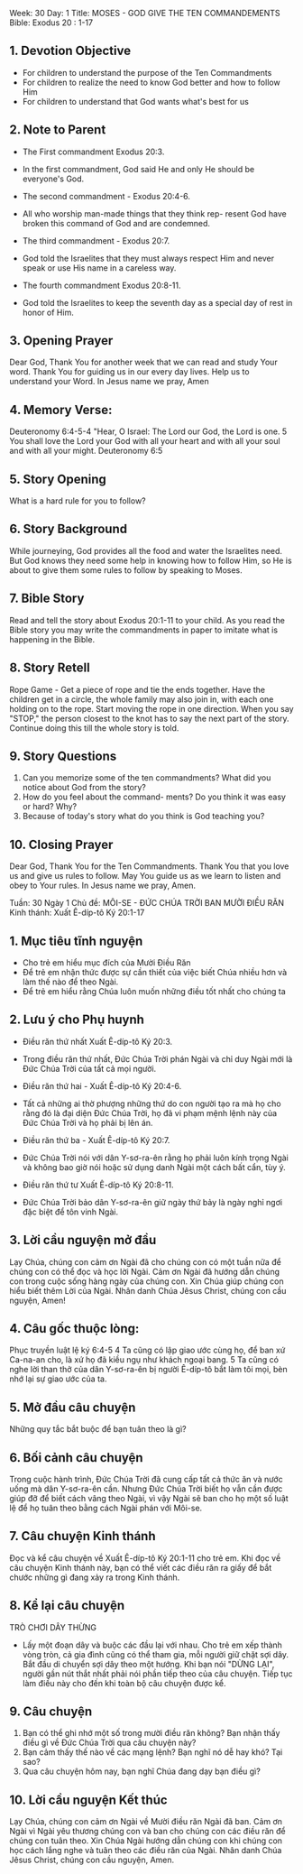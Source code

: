 Week: 30
Day: 1
Title: MOSES - GOD GIVE THE TEN COMMANDEMENTS
Bible: Exodus 20 : 1-17

## 1. Devotion Objective
- For children to understand the purpose of the Ten Commandments
- For children to realize the need to know God better and how to follow Him
- For children to understand that God wants what's best for us

## 2. Note to Parent
* The First commandment Exodus 20:3.
- In the first commandment, God said He and only He should be everyone's God.
* The second commandment - Exodus 20:4-6.
- All who worship man-made things that they think rep- resent God have broken this command of God and are condemned.
* The third commandment - Exodus 20:7.
- God told the Israelites that they must always respect Him and never speak or use His name in a careless way.
* The fourth commandment Exodus 20:8-11.
- God told the Israelites to keep the seventh day as a special day of rest in honor of Him.

## 3. Opening Prayer
Dear God, Thank You for another week that we can read and study Your word. Thank You for guiding us in our every day lives. Help us to understand your Word. In Jesus name we pray, Amen

## 4. Memory Verse:
Deuteronomy 6:4-5-4 "Hear, O Israel: The Lord our God, the Lord is one. 5 You shall love the Lord your God with all your heart and with all your soul and with all your might. Deuteronomy 6:5

## 5. Story Opening
What is a hard rule for you to follow?


## 6. Story Background
While journeying, God provides all the food and water the Israelites need. But God knows they need some help in knowing how to follow Him, so He is about to give them some rules to follow by speaking to Moses.


## 7. Bible Story
 Read and tell the story about Exodus 20:1-11 to your child. As you read the Bible story you may write the commandments in paper to imitate what is happening in the Bible.

## 8. Story Retell
Rope Game - Get a piece of rope and tie the ends together. Have the children get in a circle, the whole family may also join in, with each one holding on to the rope. Start moving the rope in one direction. When you say "STOP," the person closest to the knot has to say the next part of the story. Continue doing this till the whole story is told.

## 9. Story Questions
1. Can you memorize some of the ten commandments? What did you notice about God from the story?
2. How do you feel about the command- ments? Do you think it was easy or hard? Why?
3. Because of today's story what do you think is God teaching you?

## 10. Closing Prayer
Dear God, Thank You for the Ten Commandments. Thank You that you love us and give us rules to follow. May You guide us as we learn to listen and obey to Your rules. In Jesus name we pray, Amen.

Tuần: 30
Ngày 1
Chủ đề: MÔI-SE - ĐỨC CHÚA TRỜI BAN MƯỜI ĐIỀU RĂN
Kinh thánh: Xuất Ê-díp-tô Ký 20:1-17

## 1. Mục tiêu tĩnh nguyện
- Cho trẻ em hiểu mục đích của Mười Điều Răn
- Để trẻ em nhận thức được sự cần thiết của việc biết Chúa nhiều hơn và làm thế nào để theo Ngài.
- Để trẻ em hiểu rằng Chúa luôn muốn những điều tốt nhất cho chúng ta

## 2. Lưu ý cho Phụ huynh
* Điều răn thứ nhất Xuất Ê-díp-tô Ký 20:3.
- Trong điều răn thứ nhất, Đức Chúa Trời phán Ngài và chỉ duy Ngài mới là Đức Chúa Trời của tất cả mọi người.
* Điều răn thứ hai - Xuất Ê-díp-tô Ký 20:4-6.
- Tất cả những ai thờ phượng những thứ do con người tạo ra mà họ cho rằng đó là đại diện Đức Chúa Trời, họ đã vi phạm mệnh lệnh này của Đức Chúa Trời và họ phải bị lên án.
* Điều răn thứ ba - Xuất Ê-díp-tô Ký 20:7.
- Đức Chúa Trời nói với dân Y-sơ-ra-ên rằng họ phải luôn kính trọng Ngài và không bao giờ nói hoặc sử dụng danh Ngài một cách bất cẩn, tùy ý.
* Điều răn thứ tư Xuất Ê-díp-tô Ký 20:8-11.
- Đức Chúa Trời bảo dân Y-sơ-ra-ên giữ ngày thứ bảy là ngày nghỉ ngơi đặc biệt để tôn vinh Ngài.

## 3. Lời cầu nguyện mở đầu
Lạy Chúa, chúng con cảm ơn Ngài đã cho chúng con có một tuần nữa để chúng con có thể đọc và học lời Ngài. Cảm ơn Ngài đã hướng dẫn chúng con trong cuộc sống hàng ngày của chúng con. Xin Chúa giúp chúng con hiểu biết thêm Lời của Ngài. Nhân danh Chúa Jêsus Christ, chúng con cầu nguyện, Amen!

## 4. Câu gốc thuộc lòng:
Phục truyền luật lệ ký 6:4-5
 4 Ta cũng có lập giao ước cùng họ, để ban xứ Ca-na-an cho, là xứ họ đã kiều ngụ như khách ngoại bang. 5 Ta cũng có nghe lời than thở của dân Y-sơ-ra-ên bị người Ê-díp-tô bắt làm tôi mọi, bèn nhớ lại sự giao ước của ta.

## 5. Mở đầu câu chuyện
Những quy tắc bắt buộc để bạn tuân theo là gì?


## 6. Bối cảnh câu chuyện
Trong cuộc hành trình, Đức Chúa Trời đã cung cấp tất cả thức ăn và nước uống mà dân Y-sơ-ra-ên cần. Nhưng Đức Chúa Trời biết họ vẫn cần được giúp đỡ để biết cách vâng theo Ngài, vì vậy Ngài sẽ ban cho họ một số luật lệ để họ tuân theo bằng cách Ngài phán với Môi-se.

## 7. Câu chuyện Kinh thánh
 Đọc và kể câu chuyện về Xuất Ê-díp-tô Ký 20:1-11 cho trẻ em. Khi đọc về câu chuyện Kinh thánh này, bạn có thể viết các điều răn ra giấy để bắt chước những gì đang xảy ra trong Kinh thánh.

## 8. Kể lại câu chuyện
TRÒ CHƠI DÂY THỪNG
- Lấy một đoạn dây và buộc các đầu lại với nhau. Cho trẻ em xếp thành vòng tròn, cả gia đình cũng có thể tham gia, mỗi người giữ chặt sợi dây. Bắt đầu di chuyển sợi dây theo một hướng. Khi bạn nói "DỪNG LẠI", người gần nút thắt nhất phải nói phần tiếp theo của câu chuyện. Tiếp tục làm điều này cho đến khi toàn bộ câu chuyện được kể.

## 9. Câu chuyện
1. Bạn có thể ghi nhớ một số trong mười điều răn không? Bạn nhận thấy điều gì về Đức Chúa Trời qua câu chuyện này?
2. Bạn cảm thấy thế nào về các mạng lệnh? Bạn nghĩ nó dễ hay khó? Tại sao?
3. Qua câu chuyện hôm nay, bạn nghĩ Chúa đang dạy bạn điều gì?

## 10. Lời cầu nguyện Kết thúc
Lạy Chúa, chúng con cảm ơn Ngài về Mười điều răn Ngài đã ban. Cảm ơn Ngài vì Ngài yêu thương chúng con và ban cho chúng con các điều răn để chúng con tuân theo. Xin Chúa Ngài hướng dẫn chúng con khi chúng con học cách lắng nghe và tuân theo các điều răn của Ngài. Nhân danh Chúa Jêsus Christ, chúng con cầu nguyện, Amen.
